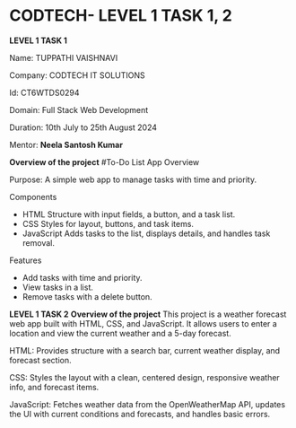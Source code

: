 # CODTECH- LEVEL 1 TASK 1, 2
**LEVEL 1 TASK 1**

Name: TUPPATHI VAISHNAVI 

Company: CODTECH IT SOLUTIONS

Id: CT6WTDS0294

Domain: Full Stack Web Development

Duration: 10th July to 25th August 2024

Mentor: **Neela Santosh Kumar**

**Overview of the project**
#To-Do List App Overview

Purpose: 
A simple web app to manage tasks with time and priority.

Components
- HTML Structure with input fields, a button, and a task list.
- CSS Styles for layout, buttons, and task items.
- JavaScript Adds tasks to the list, displays details, and handles task removal.

Features
- Add tasks with time and priority.
- View tasks in a list.
- Remove tasks with a delete button.

**LEVEL 1 TASK 2**
**Overview of the project**
This project is a weather forecast web app built with HTML, CSS, and JavaScript. It allows users to enter a location and view the current weather and a 5-day forecast.

HTML: Provides structure with a search bar, current weather display, and forecast section.

CSS: Styles the layout with a clean, centered design, responsive weather info, and forecast items.

JavaScript: Fetches weather data from the OpenWeatherMap API, updates the UI with current conditions and forecasts, and handles basic errors.
